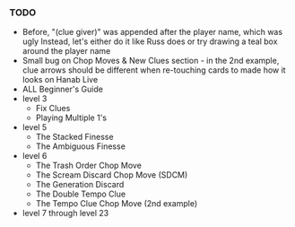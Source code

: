 ### TODO

- Before, "(clue giver)" was appended after the player name, which was ugly
  Instead, let's either do it like Russ does or try drawing a teal box around the player name
- Small bug on Chop Moves & New Clues section - in the 2nd example, clue arrows should be different when re-touching cards to made how it looks on Hanab Live
- ALL Beginner's Guide
- level 3
  - Fix Clues
  - Playing Multiple 1's
- level 5
  - The Stacked Finesse
  - The Ambiguous Finesse
- level 6
  - The Trash Order Chop Move
  - The Scream Discard Chop Move (SDCM)
  - The Generation Discard
  - The Double Tempo Clue
  - The Tempo Clue Chop Move (2nd example)
- level 7 through level 23
